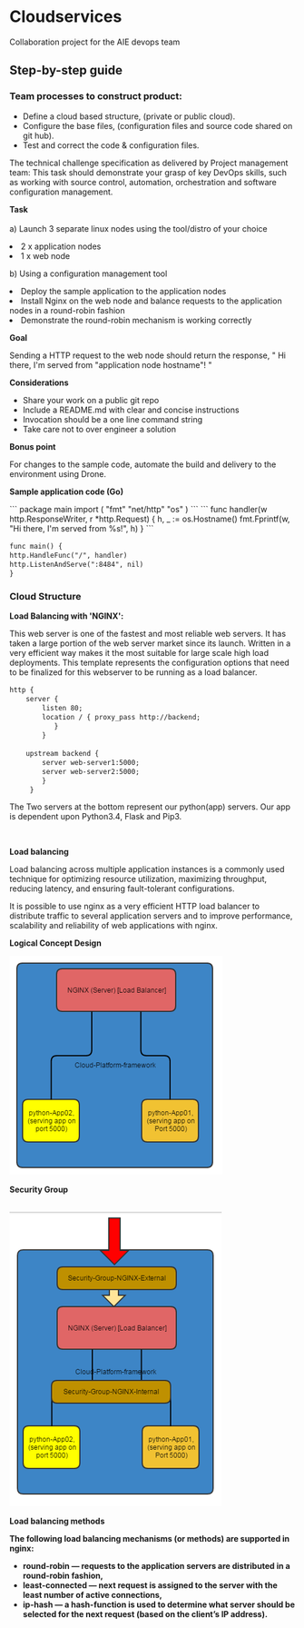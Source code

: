 <h1> Cloudservices</h1> 
<p>Collaboration project for the AIE devops team</p>
<h2>Step-by-step guide</h2>
<h3>Team processes to construct product:</h3>
<ul><li>Define a cloud based structure, (private or public cloud).</li>
<li>Configure the base files, (configuration files and source code shared on git hub).</li>
<li>Test and correct the code & configuration files. </li> 
</ul>

<p>The technical challenge specification as delivered by Project management team:
This task should demonstrate your grasp of key DevOps skills, such as working with source control, automation, orchestration and software
configuration management.</p>
 
<b>Task</b><br><br>
a) Launch 3 separate linux nodes using the tool/distro of your choice
<li>2 x application nodes</li>
<li>1 x web node</li></ul>
 
b) Using a configuration management tool
<li>Deploy the sample application to the application nodes</li>
<li>Install Nginx on the web node and balance requests to the application nodes in a round-robin fashion</li>
<li>Demonstrate the round-robin mechanism is working correctly</li></ul>
 
<b>Goal</b>
<p>Sending a HTTP request to the web node should return the response, " Hi there, I'm served from "application node hostname"! "</p>
 
<b>Considerations</b>
<ul><li>Share your work on a public git repo</li>
<li>Include a README.md with clear and concise instructions</li>
<li>Invocation should be a one line command string</li>
<li>Take care not to over engineer a solution</li></ul>
 
<b>Bonus point</b>
<p>For changes to the sample code, automate the build and delivery to the environment using Drone.</p>
 
 <p><b>Sample application code (Go)</b></p>
```
package main
import (
"fmt"
"net/http"
"os"
) 
``` 
```
func handler(w http.ResponseWriter, r *http.Request) {
h, _ := os.Hostname()
fmt.Fprintf(w, "Hi there, I'm served from %s!", h)
}
```

```
func main() {
http.HandleFunc("/", handler)
http.ListenAndServe(":8484", nil)
}
``` 
<h3> Cloud Structure </h3>

<b>Load Balancing with 'NGINX':</b>
<p>This web server is one of the fastest and most reliable web servers. It has taken a large portion of the web server market since its launch. Written in a very efficient way makes it the most suitable for large scale high load deployments. 
This template represents the configuration options that need to be finalized for this webserver to be running as a load balancer. </p>

```
http {
    server {
        listen 80;
        location / { proxy_pass http://backend; 
           } 
        }
    
    upstream backend { 
        server web-server1:5000;
        server web-server2:5000; 
        } 
     }
 ```
<p>The Two servers at the bottom represent our python(app) servers. Our app is dependent upon Python3.4, Flask and Pip3.</p> <br>

<b>Load balancing</b><br>

<p>Load balancing across multiple application instances is a commonly used technique for optimizing resource utilization, maximizing throughput, reducing latency, and ensuring fault-tolerant configurations.</p>

<p>It is possible to use nginx as a very efficient HTTP load balancer to distribute traffic to several application servers and to improve performance, scalability and reliability of web applications with nginx.</p>

<b> Logical Concept Design <b>

<img src="https://raw.githubusercontent.com/morawi-cg/cloudservices/master/CloudService.PNG" alt="Cloud Data Design" >

<b>Security Group</b>

<br> 
<img src="https://raw.githubusercontent.com/morawi-cg/cloudservices/master/Cloud_Services_Security_Groups.PNG" alt="Cloud Security Group">

<b>Load balancing methods</b>

<b>The following load balancing mechanisms (or methods) are supported in nginx:</b>
<br>
<ul><li>round-robin — requests to the application servers are distributed in a round-robin fashion,</li>
<li>least-connected — next request is assigned to the server with the least number of active connections,</li>
<li>ip-hash — a hash-function is used to determine what server should be selected for the next request (based on the client’s IP address).</li><ul>


